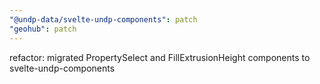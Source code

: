 ```yaml
---
"@undp-data/svelte-undp-components": patch
"geohub": patch
---
```


refactor: migrated PropertySelect and FillExtrusionHeight components to svelte-undp-components
